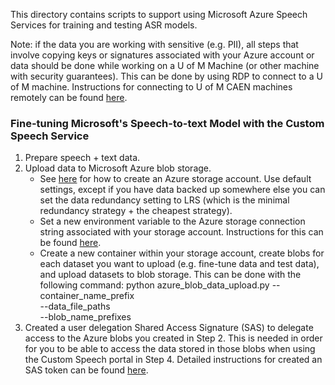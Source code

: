 This directory contains scripts to support using Microsoft Azure Speech Services for training and testing ASR models.


Note: if the data you are working with sensitive (e.g. PII), all steps that involve copying
keys or signatures associated with your Azure account or data should be done while
working on a U of M Machine (or other machine with security guarantees). This can be done
by using RDP to connect to a U of M machine. Instructions for connecting to U of M CAEN machines
remotely can be found [here](https://caen.engin.umich.edu/connect/).


### Fine-tuning Microsoft's Speech-to-text Model with the Custom Speech Service
1. Prepare speech + text data.
2. Upload data to Microsoft Azure blob storage.
   * See [here](https://docs.microsoft.com/en-us/azure/storage/common/storage-account-create?tabs=azure-portal) for how to
     create an Azure storage account. Use default settings, except if you have data backed up somewhere else you can set 
     the data redundancy setting to LRS (which is the minimal redundancy strategy + the cheapest strategy).
   * Set a new environment variable to the Azure storage connection string associated with your storage account.
     Instructions for this can be found [here](https://docs.microsoft.com/en-us/azure/storage/blobs/storage-quickstart-blobs-python).
   * Create a new container within your storage account, create blobs for each dataset you want to upload (e.g. fine-tune data and 
     test data), and upload datasets to blob storage. This can be done with the following command:
         python azure_blob_data_upload.py --container_name_prefix <prefix to use when naming container> \
                                          --data_file_paths <list of paths to dataset files to upload> \
                                          --blob_name_prefixes <list of names to give blobs associated with each dataset>
3. Created a user delegation Shared Access Signature (SAS) to delegate access to the Azure blobs you created in Step 2. This is
   needed in order for you to be able to access the data stored in those blobs when using the Custom Speech portal in Step 4.
   Detailed instructions for created an SAS token can be found [here](https://docs.microsoft.com/en-us/rest/api/storageservices/create-user-delegation-sas).
